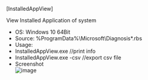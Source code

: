 [InstalledAppView]

View Installed Application of system  

- OS: Windows 10 64Bit
- Source: %ProgramData%\Microsoft\Diagnosis\*.rbs
- Usage:
- InstalledAppView.exe //print info
- InstalledAppView.exe -csv //export csv file
- Screenshot  
![image](https://user-images.githubusercontent.com/69110090/95010216-79812300-0662-11eb-9794-3edc1172ba61.png)
